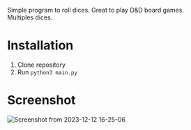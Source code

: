 Simple program to roll dices. Great to play D&D board games. \
Multiples dices.

# Installation 
1. Clone repository
2. Run `python3 main.py`

# Screenshot
![Screenshot from 2023-12-12 16-25-06](https://github.com/tcalmeida/python-d-and-d-dices/assets/113650703/267d6201-4e58-401d-8022-1226ca82329e)

